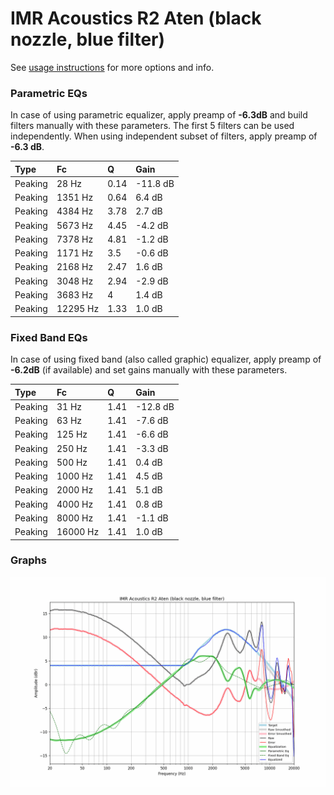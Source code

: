 # IMR Acoustics R2 Aten (black nozzle, blue filter)
See [usage instructions](https://github.com/jaakkopasanen/AutoEq#usage) for more options and info.

### Parametric EQs
In case of using parametric equalizer, apply preamp of **-6.3dB** and build filters manually
with these parameters. The first 5 filters can be used independently.
When using independent subset of filters, apply preamp of **-6.3 dB**.

| Type    | Fc       |    Q | Gain     |
|:--------|:---------|:-----|:---------|
| Peaking | 28 Hz    | 0.14 | -11.8 dB |
| Peaking | 1351 Hz  | 0.64 | 6.4 dB   |
| Peaking | 4384 Hz  | 3.78 | 2.7 dB   |
| Peaking | 5673 Hz  | 4.45 | -4.2 dB  |
| Peaking | 7378 Hz  | 4.81 | -1.2 dB  |
| Peaking | 1171 Hz  | 3.5  | -0.6 dB  |
| Peaking | 2168 Hz  | 2.47 | 1.6 dB   |
| Peaking | 3048 Hz  | 2.94 | -2.9 dB  |
| Peaking | 3683 Hz  | 4    | 1.4 dB   |
| Peaking | 12295 Hz | 1.33 | 1.0 dB   |

### Fixed Band EQs
In case of using fixed band (also called graphic) equalizer, apply preamp of **-6.2dB**
(if available) and set gains manually with these parameters.

| Type    | Fc       |    Q | Gain     |
|:--------|:---------|:-----|:---------|
| Peaking | 31 Hz    | 1.41 | -12.8 dB |
| Peaking | 63 Hz    | 1.41 | -7.6 dB  |
| Peaking | 125 Hz   | 1.41 | -6.6 dB  |
| Peaking | 250 Hz   | 1.41 | -3.3 dB  |
| Peaking | 500 Hz   | 1.41 | 0.4 dB   |
| Peaking | 1000 Hz  | 1.41 | 4.5 dB   |
| Peaking | 2000 Hz  | 1.41 | 5.1 dB   |
| Peaking | 4000 Hz  | 1.41 | 0.8 dB   |
| Peaking | 8000 Hz  | 1.41 | -1.1 dB  |
| Peaking | 16000 Hz | 1.41 | 1.0 dB   |

### Graphs
![](./IMR%20Acoustics%20R2%20Aten%20(black%20nozzle,%20blue%20filter).png)
